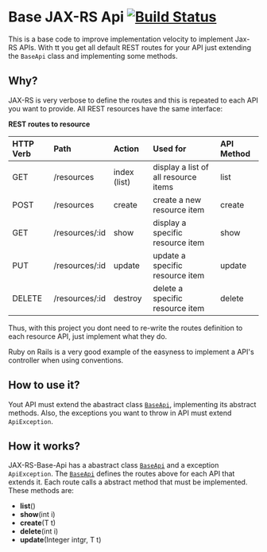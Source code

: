 Base JAX-RS Api [![Build Status](https://travis-ci.org/sti-uff/hermes-message.png?branch=master)](https://travis-ci.org/sti-uff/hermes-message)
=============== 
This is a base code to improve implementation velocity to implement Jax-RS APIs. 
With tt you get all default REST routes for your API just extending the `BaseApi` class and implementing some methods.


Why?
---
JAX-RS is very verbose to define the routes and this is repeated to each API you want to provide. 
All REST resources have the same interface:

__REST routes to resource__

| HTTP Verb | Path           | Action       | Used for                             | API Method | 
| :---------|:-------------- |:-------------| :------------------------------------| :----------|
| GET       | /resources     | index (list) | display a list of all resource items | list       |
| POST      | /resources     | create       | create a new resource item           | create     |
| GET       | /resources/:id | show         | display a specific resource item     | show       |
| PUT       | /resources/:id | update       | update a specific resource item      | update     |
| DELETE    | /resources/:id | destroy      | delete a specific resource item      | delete     |

Thus, with this project you dont need to re-write the routes definition to each resource API, just implement what they do.

Ruby on Rails is a very good example of the easyness to implement a API's controller when using conventions.


How to use it?
---
Yout API must extend the abastract class [`BaseApi`](https://github.com/dancastellani/jax-rs-base-api/blob/master/src/main/java/br/danielcastellani/jaxrsbase/api/BaseApi.java), implementing its abstract methods. 
Also, the exceptions you want to throw in API must extend `ApiException`.

How it works?
---
JAX-RS-Base-Api has a abastract class [`BaseApi`](https://github.com/dancastellani/jax-rs-base-api/blob/master/src/main/java/br/danielcastellani/jaxrsbase/api/BaseApi.java) and a exception `ApiException`. 
The [`BaseApi`](https://github.com/dancastellani/jax-rs-base-api/blob/master/src/main/java/br/danielcastellani/jaxrsbase/api/BaseApi.java) defines the routes above for each API that extends it. 
Each route calls a abstract method that must be implemented. These methods are:

* __list__()
* __show__(int i)
* __create__(T t)
* __delete__(int i)
* __update__(Integer intgr, T t) 

